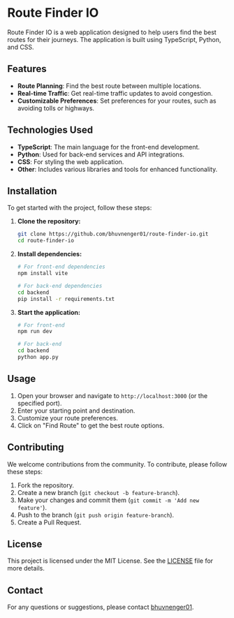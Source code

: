 
# Route Finder IO

Route Finder IO is a web application designed to help users find the best routes for their journeys. The application is built using TypeScript, Python, and CSS.

## Features

- **Route Planning**: Find the best route between multiple locations.
- **Real-time Traffic**: Get real-time traffic updates to avoid congestion.
- **Customizable Preferences**: Set preferences for your routes, such as avoiding tolls or highways.

## Technologies Used

- **TypeScript**: The main language for the front-end development.
- **Python**: Used for back-end services and API integrations.
- **CSS**: For styling the web application.
- **Other**: Includes various libraries and tools for enhanced functionality.

## Installation

To get started with the project, follow these steps:

1. **Clone the repository:**
    ```sh
    git clone https://github.com/bhuvnenger01/route-finder-io.git
    cd route-finder-io
    ```

2. **Install dependencies:**
    ```sh
    # For front-end dependencies
    npm install vite

    # For back-end dependencies
    cd backend
    pip install -r requirements.txt
    ```

3. **Start the application:**
    ```sh
    # For front-end
    npm run dev

    # For back-end
    cd backend
    python app.py
    ```

## Usage

1. Open your browser and navigate to `http://localhost:3000` (or the specified port).
2. Enter your starting point and destination.
3. Customize your route preferences.
4. Click on "Find Route" to get the best route options.

## Contributing

We welcome contributions from the community. To contribute, please follow these steps:

1. Fork the repository.
2. Create a new branch (`git checkout -b feature-branch`).
3. Make your changes and commit them (`git commit -m 'Add new feature'`).
4. Push to the branch (`git push origin feature-branch`).
5. Create a Pull Request.

## License

This project is licensed under the MIT License. See the [LICENSE](LICENSE) file for more details.

## Contact

For any questions or suggestions, please contact [bhuvnenger01](https://github.com/bhuvnenger01).
